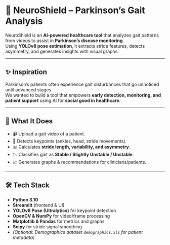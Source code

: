 # 🧠 NeuroShield – Parkinson’s Gait Analysis

NeuroShield is an **AI-powered healthcare tool** that analyzes gait patterns from videos to assist in **Parkinson’s disease monitoring**.  
Using **YOLOv8 pose estimation**, it extracts stride features, detects asymmetry, and generates insights with visual graphs.

---

## ✨ Inspiration
Parkinson’s patients often experience gait disturbances that go unnoticed until advanced stages.  
We wanted to build a tool that empowers **early detection, monitoring, and patient support** using AI for **social good in healthcare**.

---

## 🚀 What It Does
- 📹 Upload a gait video of a patient.  
- 🦵 Detects keypoints (ankles, head, stride movements).  
- 📊 Calculates **stride length, variability, and asymmetry**.  
- 📉 Classifies gait as **Stable / Slightly Unstable / Unstable**.  
- 📈 Generates graphs & recommendations for clinicians/patients.  

---

## 🛠 Tech Stack
- **Python 3.10**
- **Streamlit** (frontend & UI)
- **YOLOv8 Pose (Ultralytics)** for keypoint detection
- **OpenCV & NumPy** for video/frame processing
- **Matplotlib & Pandas** for metrics and graphs
- **Scipy** for stride signal smoothing
- *(Optional: Demographics dataset `demographics.xls` for patient metadata)*

